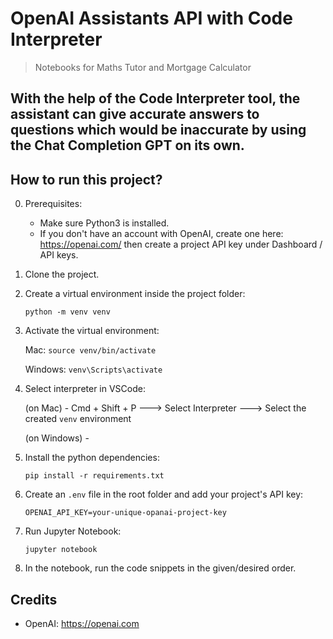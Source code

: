 # OpenAI Assistants API with Code Interpreter

> Notebooks for Maths Tutor and Mortgage Calculator

With the help of the Code Interpreter tool, the assistant can give accurate answers to questions which would be inaccurate by using the Chat Completion GPT on its own.
---

## How to run this project?

0. Prerequisites:

   - Make sure Python3 is installed.
   - If you don't have an account with OpenAI, create one here: https://openai.com/ then create a project API key under Dashboard / API keys.

1. Clone the project.

2. Create a virtual environment inside the project folder:

   `python -m venv venv`

3. Activate the virtual environment:

   Mac: `source venv/bin/activate`

   Windows: `venv\Scripts\activate`

4. Select interpreter in VSCode:

   (on Mac) - Cmd + Shift + P  ---> Select Interpreter ---> Select the created `venv` environment

   (on Windows) - 

5. Install the python dependencies:

   `pip install -r requirements.txt`


6. Create an `.env` file in the root folder and add your project's API key:

   ```
   OPENAI_API_KEY=your-unique-opanai-project-key
   ```

7. Run Jupyter Notebook:

   `jupyter notebook`

8. In the notebook, run the code snippets in the given/desired order.


## Credits


- OpenAI: https://openai.com
